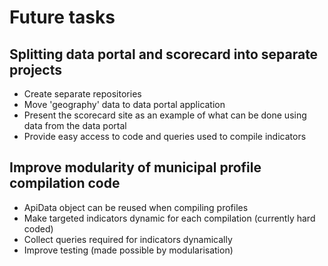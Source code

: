 # Future tasks

## Splitting data portal and scorecard into separate projects

* Create separate repositories
* Move 'geography' data to data portal application
* Present the scorecard site as an example of what can be done using data from the data portal
* Provide easy access to code and queries used to compile indicators

## Improve modularity of municipal profile compilation code

* ApiData object can be reused when compiling profiles
* Make targeted indicators dynamic for each compilation \(currently hard coded\)
* Collect queries required for indicators dynamically
* Improve testing \(made possible by modularisation\)


